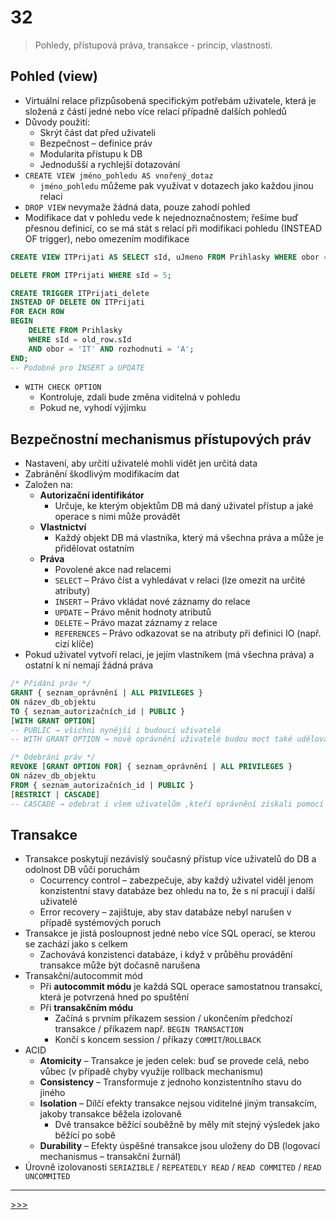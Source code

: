 # 32

> Pohledy, přístupová práva, transakce - princip, vlastnosti.

## Pohled (view)

* Virtuální relace přizpůsobená specifickým potřebám uživatele, která je složená z částí jedné nebo více relací případně dalších pohledů
* Důvody použití:
  * Skrýt část dat před uživateli
  * Bezpečnost – definice práv
  * Modularita přístupu k DB
  * Jednodušší a rychlejší dotazování
* `CREATE VIEW jméno_pohledu AS vnořený_dotaz`
  * `jméno_pohledu` můžeme pak využívat v dotazech jako každou jinou relaci
* `DROP VIEW` nevymaže žádná data, pouze zahodí pohled
* Modifikace dat v pohledu vede k nejednoznačnostem; řešíme buď přesnou definicí, co se má stát s relací při modifikaci pohledu (INSTEAD OF trigger), nebo omezením modifikace

```sql
CREATE VIEW ITPrijati AS SELECT sId, uJmeno FROM Prihlasky WHERE obor = 'IT' AND rozhodnuti = 'A' /*WITH CHECK OPTION*/;

DELETE FROM ITPrijati WHERE sId = 5;

CREATE TRIGGER ITPrijati_delete
INSTEAD OF DELETE ON ITPrijati
FOR EACH ROW
BEGIN
    DELETE FROM Prihlasky
    WHERE sId = old_row.sId
    AND obor = 'IT' AND rozhodnuti = 'A';
END;
-- Podobně pro INSERT a UPDATE
```

* `WITH CHECK OPTION`
  * Kontroluje, zdali bude změna viditelná v pohledu
  * Pokud ne, vyhodí výjimku

## Bezpečnostní mechanismus přístupových práv

* Nastavení, aby určití uživatelé mohli vidět jen určitá data
* Zabránění škodlivým modifikacím dat
* Založen na:
  * __Autorizační identifikátor__
    * Určuje, ke kterým objektům DB má daný uživatel přístup a jaké operace s nimi může provádět
  * __Vlastnictví__
    * Každý objekt DB má vlastníka, který má všechna práva a může je přidělovat ostatním
  * __Práva__
    * Povolené akce nad relacemi
    * `SELECT` – Právo číst a vyhledávat v relaci (lze omezit na určité atributy)
    * `INSERT` – Právo vkládat nové záznamy do relace
    * `UPDATE` – Právo měnit hodnoty atributů
    * `DELETE` – Právo mazat záznamy z relace
    * `REFERENCES` – Právo odkazovat se na atributy při definici IO (např. cizí klíče)
* Pokud uživatel vytvoří relaci, je jejím vlastníkem (má všechna práva) a ostatní k ní nemají žádná práva

```sql
/* Přidání práv */
GRANT { seznam_oprávnění | ALL PRIVILEGES }
ON název_db_objektu
TO { seznam_autorizačních_id | PUBLIC }
[WITH GRANT OPTION]
-- PUBLIC → všichni nynější i budoucí uživatelé
-- WITH GRANT OPTION → nově oprávnění uživatelé budou moct také udělovat tato oprávnění (nebo nižší)

/* Odebrání práv */
REVOKE [GRANT OPTION FOR] { seznam_oprávnění | ALL PRIVILEGES }
ON název_db_objektu
FROM { seznam_autorizačních_id | PUBLIC }
[RESTRICT | CASCADE]
-- CASCADE → odebrat i všem uživatelům ,kteří oprávnění získali pomocí WITH GRANT OPTION
```

## Transakce

* Transakce poskytují nezávislý současný přístup více uživatelů do DB a odolnost DB vůči poruchám
  * Cocurrency control – zabezpečuje, aby každý uživatel viděl jenom konzistentní stavy databáze bez ohledu na to, že s ní pracují i další uživatelé
  * Error recovery – zajištuje, aby stav databáze nebyl narušen v případě systémových poruch
* Transakce je jistá posloupnost jedné nebo více SQL operací, se kterou se zachází jako s celkem
  * Zachovává konzistenci databáze, i když v průběhu provádění transakce může být dočasně narušena
* Transakční/autocommit mód
  * Při __autocommit módu__ je každá SQL operace samostatnou transakcí, která je potvrzená hned po spuštění
  * Při __transakčním módu__
    * Začíná s prvním příkazem session / ukončením předchozí transakce / příkazem např. `BEGIN TRANSACTION`
    * Končí s koncem session / příkazy `COMMIT`/`ROLLBACK`
* ACID
  * __Atomicity__ – Transakce je jeden celek: buď se provede celá, nebo vůbec (v případě chyby využije rollback mechanismu)
  * __Consistency__ – Transformuje z jednoho konzistentního stavu do jiného
  * __Isolation__ – Dílčí efekty transakce nejsou viditelné jiným transakcím, jakoby transakce běžela izolovaně
    * Dvě transakce běžící souběžně by měly mít stejný výsledek jako běžící po sobě
  * __Durability__ – Efekty úspěšné transakce jsou uloženy do DB (logovací mechanismus – transakční žurnál)
* Úrovně izolovanosti `SERIAZIBLE` / `REPEATEDLY READ` / `READ COMMITED` / `READ UNCOMMITED`

---
[>>>](./33.MD)
